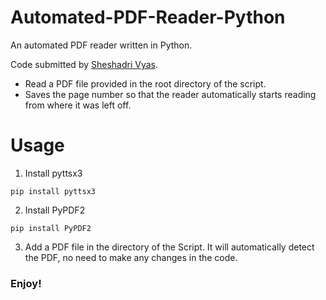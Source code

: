 # Automated-PDF-Reader-Python
An automated PDF reader written in Python.  

Code submitted by [Sheshadri Vyas](https://github.com/Sheshadri-vyas/).

* Read a PDF file provided in the root directory of the script.
* Saves the page number so that the reader automatically starts reading from where it was left off.

# Usage
1. Install pyttsx3
```
pip install pyttsx3
```
2. Install PyPDF2
```
pip install PyPDF2
```
3. Add a PDF file in the directory of the Script. It will automatically detect the PDF, no need to make any changes in the code.

### Enjoy!
